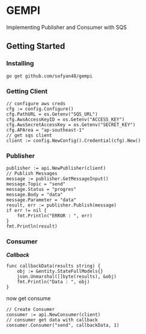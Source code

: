 # GEMPI
Implementing Publisher and Consumer with SQS
## Getting Started

### Installing
```
go get github.com/sofyan48/gempi
```
### Getting Client
```golang
// configure aws creds
cfg := config.Configure()
cfg.PathURL = os.Getenv("SQS_URL")
cfg.AwsAccessKeyID = os.Getenv("ACCESS_KEY")
cfg.AwsSecretAccessKey = os.Getenv("SECRET_KEY")
cfg.APArea = "ap-southeast-1"
// get sqs client
client := config.NewConfig().Credential(cfg).New()
```
### Publisher
```golang
publisher := api.NewPublisher(client)
// Publish Messages
message := publisher.GetMessageInput()
message.Topic = "send"
message.Status = "progres"
message.Body = "data"
message.Parameter = "data"
result, err := publisher.Publish(message)
if err != nil {
	fmt.Println("ERROR : ", err)
}
fmt.Println(result)
```
### Consumer
***Callback***
```golang
func callbackData(results string) {
	obj := &entity.StateFullModels{}
	json.Unmarshal([]byte(results), &obj)
	fmt.Println("Data : ", obj)
}
```
now get consume
```golang
// Create Consumer
consumer := api.NewConsumer(client)
// consumer get data with callback
consumer.Consumer("send", callbackData, 1)
```